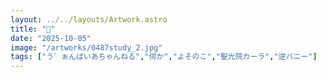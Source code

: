 ```yaml
---
layout: ../../layouts/Artwork.astro
title: "🐇"
date: "2025-10-05"
image: "/artworks/0487study_2.jpg"
tags: ["う゛ぁんぱいあちゃんねる","伺か","よそのこ","聖光院カーラ","逆バニー"]
---
```



